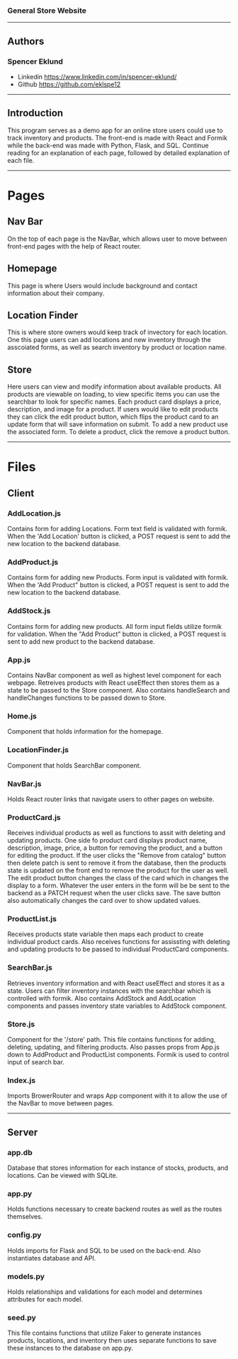 ### General Store Website

---

## Authors

### Spencer Eklund

- Linkedin https://www.linkedin.com/in/spencer-eklund/
- Github https://github.com/eklspe12

---

## Introduction

This program serves as a demo app for an online store users could use to track inventory and products. The front-end is made with React and Formik while the back-end was made with Python, Flask, and SQL. Continue reading for an explanation of each page, followed by detailed explanation of each file.

---

# Pages

## Nav Bar

On the top of each page is the NavBar, which allows user to move between front-end pages with the help of React router.

## Homepage

This page is where Users would include background and contact information about their company.

## Location Finder

This is where store owners would keep track of invectory for each location. One this page users can add locations and new inventory through the asscoiated forms, as well as search inventory by product or location name.

## Store

Here users can view and modify information about available products. All products are viewable on loading, to view specific items you can use the searchbar to look for specific names. Each product card displays a price, description, and image for a product. If users would like to edit products they can click the edit product button, which flips the product card to an update form that will save information on submit. To add a new product use the associated form. To delete a product, click the remove a product button.

---

# Files

## Client

### AddLocation.js

Contains form for adding Locations. Form text field is validated with formik. When the 'Add Location' button is clicked, a POST request is sent to add the new location to the backend database.

### AddProduct.js

Contains form for adding new Products. Form input is validated with formik. When the 'Add Product" button is clicked, a POST request is sent to add the new location to the backend database.

### AddStock.js

Contains form for adding new products. All form input fields utilize formik for validation. When the "Add Product" button is clicked, a POST request is sent to add new product to the backend database.

### App.js

Contains NavBar component as well as highest level component for each webpage. Retreives products with React useEffect then stores them as a state to be passed to the Store component. Also contains handleSearch and handleChanges functions to be passed down to Store.

### Home.js

Component that holds information for the homepage.

### LocationFinder.js

Component that holds SearchBar component.

### NavBar.js

Holds React router links that navigate users to other pages on website.

### ProductCard.js

Receives individual products as well as functions to assit with deleting and updating products. One side fo product card displays product name, description, image, price, a button for removing the product, and a button for editing the product. If the user clicks the "Remove from catalog" button then delete patch is sent to remove it from the database, then the products state is updated on the front end to remove the product for the user as well. The edit product button changes the class of the card which in changes the display to a form. Whatever the user enters in the form will be be sent to the backend as a PATCH request when the user clicks save. The save button also automatically changes the card over to show updated values.

### ProductList.js

Receives products state variable then maps each product to create individual product cards. Also receives functions for assissting with deleting and updating products to be passed to individual ProductCard components.

### SearchBar.js

Retrieves inventory information and with React useEffect and stores it as a state. Users can filter inventory instances with the searchbar which is controlled with formik. Also contains AddStock and AddLocation components and passes inventory state variables to AddStock component.

### Store.js

Component for the '/store' path. This file contains functions for adding, deleting, updating, and filtering products. Also passes props from App.js down to AddProduct and ProductList components. Formik is used to control input of search bar.

### Index.js

Imports BrowerRouter and wraps App component with it to allow the use of the NavBar to move between pages.

---

## Server

### app.db

Database that stores information for each instance of stocks, products, and locations. Can be viewed with SQLite.

### app.py

Holds functions necessary to create backend routes as well as the routes themselves.

### config.py

Holds imports for Flask and SQL to be used on the back-end. Also instantiates database and API.

### models.py

Holds relationships and validations for each model and determines attributes for each model.

### seed.py

This file contains functions that utilize Faker to generate instances products, locations, and inventory then uses separate functions to save these instances to the database on app.py.
